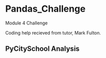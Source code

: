 # Pandas_Challenge
Module 4 Challenge

Coding help recieved from tutor, Mark Fulton. 


## PyCitySchool Analysis

